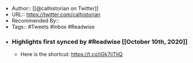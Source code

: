 - Author:: [[@calhistorian on Twitter]]
- URL:: https://twitter.com/calhistorian
- Recommended By::
- Tags:: #Tweets #Inbox #Readwise
- ### Highlights first synced by #Readwise [[October 10th, 2020]]
    - Here is the shortcut: https://t.co/iGk7ijTIiQ 
